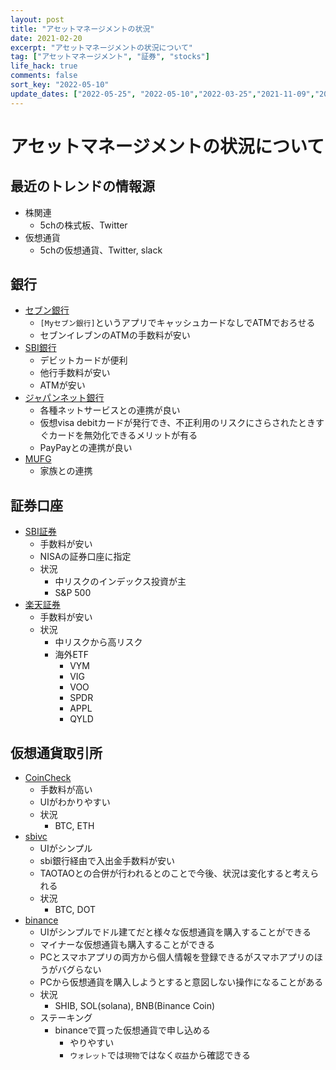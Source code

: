 ```yaml
---
layout: post
title: "アセットマネージメントの状況"
date: 2021-02-20
excerpt: "アセットマネージメントの状況について"
tag: ["アセットマネージメント", "証券", "stocks"]
life_hack: true
comments: false
sort_key: "2022-05-10"
update_dates: ["2022-05-25", "2022-05-10","2022-03-25","2021-11-09","2021-11-01","2021-04-23","2021-02-20","2021-02-20"]
---
```


# アセットマネージメントの状況について

## 最近のトレンドの情報源
 - 株関連
   - 5chの株式板、Twitter
 - 仮想通貨
   - 5chの仮想通貨、Twitter, slack

## 銀行
 - [セブン銀行](https://www.sevenbank.co.jp/)
   - `[Myセブン銀行]`というアプリでキャッシュカードなしでATMでおろせる
   - セブンイレブンのATMの手数料が安い
 - [SBI銀行](https://www.netbk.co.jp/contents/)
   - デビットカードが便利
   - 他行手数料が安い
   - ATMが安い
 - [ジャパンネット銀行](https://www.japannetbank.co.jp/)
   - 各種ネットサービスとの連携が良い
   - 仮想visa debitカードが発行でき、不正利用のリスクにさらされたときすぐカードを無効化できるメリットが有る
   - PayPayとの連携が良い
 - [MUFG](https://entry11.bk.mufg.jp/ibg/dfw/APLIN/loginib/login)
   - 家族との連携

## 証券口座
 - [SBI証券](https://www.sbisec.co.jp/)
   - 手数料が安い
   - NISAの証券口座に指定
   - 状況
     - 中リスクのインデックス投資が主
     - S&P 500
 - [楽天証券](https://www.rakuten-sec.co.jp/)
   - 手数料が安い
   - 状況
     - 中リスクから高リスク
     - 海外ETF
       - VYM
       - VIG
       - VOO
       - SPDR
       - APPL
       - QYLD

## 仮想通貨取引所
 - [CoinCheck](https://coincheck.com/)
   - 手数料が高い
   - UIがわかりやすい
   - 状況
     - BTC, ETH
 - [sbivc](https://sbivc.jp/#/)
   - UIがシンプル
   - sbi銀行経由で入出金手数料が安い
   - TAOTAOとの合併が行われるとのことで今後、状況は変化すると考えられる
   - 状況
     - BTC, DOT
 - [binance](https://www.binance.com/ja/my/wallet/account/main)
   - UIがシンプルでドル建てだと様々な仮想通貨を購入することができる
   - マイナーな仮想通貨も購入することができる
   - PCとスマホアプリの両方から個人情報を登録できるがスマホアプリのほうがバグらない
   - PCから仮想通貨を購入しようとすると意図しない操作になることがある
   - 状況
     - SHIB, SOL(solana), BNB(Binance Coin)
   - ステーキング
     - binanceで買った仮想通貨で申し込める
       - やりやすい
       - `ウォレット`では`現物`ではなく`収益`から確認できる
